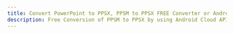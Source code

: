 ---title: Convert PowerPoint to PPSX, PPSM to PPSX FREE Converter or Android SDKdescription: Free Conversion of PPSM to PPSX by using Android Cloud APIs & SDKs. Also Create, Edit & Render Microsoft Word & OpenOffice documents in the Cloud.---